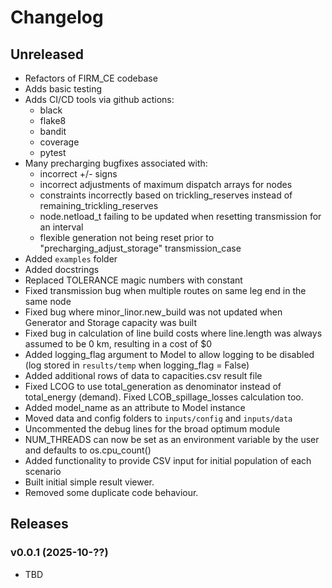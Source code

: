 # Changelog

## Unreleased

- Refactors of FIRM_CE codebase
- Adds basic testing 
- Adds CI/CD tools via github actions:
    - black
    - flake8
    - bandit
    - coverage
    - pytest
- Many precharging bugfixes associated with:
    - incorrect +/- signs
    - incorrect adjustments of maximum dispatch arrays for nodes
    - constraints incorrectly based on trickling_reserves instead of remaining_trickling_reserves
    - node.netload_t failing to be updated when resetting transmission for an interval
    - flexible generation not being reset prior to "precharging_adjust_storage" transmission_case
- Added `examples` folder
- Added docstrings
- Replaced TOLERANCE magic numbers with constant
- Fixed transmission bug when multiple routes on same leg end in the same node
- Fixed bug where minor_linor.new_build was not updated when Generator and Storage capacity was built
- Fixed bug in calculation of line build costs where line.length was always assumed to be 0 km, resulting in a cost of $0
- Added logging_flag argument to Model to allow logging to be disabled (log stored in `results/temp` when logging_flag = False)
- Added additional rows of data to capacities.csv result file
- Fixed LCOG to use total_generation as denominator instead of total_energy (demand). Fixed LCOB_spillage_losses calculation too.
- Added model_name as an attribute to Model instance
- Moved data and config folders to `inputs/config` and `inputs/data`
- Uncommented the debug lines for the broad optimum module
- NUM_THREADS can now be set as an environment variable by the user and defaults to os.cpu_count()
- Added functionality to provide CSV input for initial population of each scenario
- Built initial simple result viewer.
- Removed some duplicate code behaviour.

## Releases

### v0.0.1 (2025-10-??)

- TBD